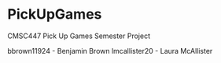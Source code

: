 # PickUpGames
CMSC447 Pick Up Games Semester Project

bbrown11924 - Benjamin Brown
lmcallister20 - Laura McAllister
